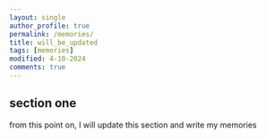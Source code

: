 ```yaml
---
layout: single
author_profile: true
permalink: /memories/
title: will_be_updated
tags: [memories]
modified: 4-10-2024
comments: true
---
```


## section one
from this point on, I will update this section and write my memories